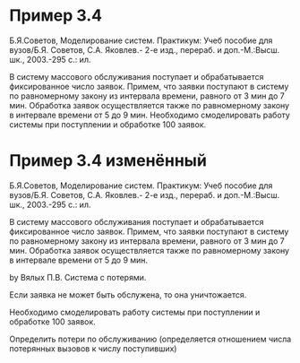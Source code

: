 # Пример 3.4

Б.Я.Советов, Моделирование систем. Практикум: Учеб пособие для вузов/Б.Я. Советов, С.А. Яковлев.- 2-е изд., перераб. и доп.-М.:Высш. шк., 2003.-295 с.: ил.

В систему массового обслуживания поступает и обрабатывается фиксированное число заявок. Примем, что заявки поступают в систему по равномерному закону из интервала времени, равного от 3 мин до 7 мин. Обработка заявок осуществляется также по равномерному закону в интервале времени от 5 до 9 мин. Необходимо смоделировать работу системы при поступлении и обработке 100 заявок.

# Пример 3.4 изменённый

Б.Я.Советов, Моделирование систем. Практикум: Учеб пособие для вузов/Б.Я. Советов, С.А. Яковлев.- 2-е изд., перераб. и доп.-М.:Высш. шк., 2003.-295 с.: ил.

В систему массового обслуживания поступает и обрабатывается фиксированное число заявок. Примем, что заявки поступают в систему по равномерному закону из интервала времени, равного от 3 мин до 7 мин. Обработка заявок осуществляется также по равномерному закону в интервале времени от 5 до 9 мин. 

by Вялых П.В.
Система с потерями.

Если заявка не может быть обслужена, то она уничтожается.

Необходимо смоделировать работу системы при поступлении и обработке 100 заявок.

Определить потери по обслуживанию (определяется отношением числа потерянных вызовов  к числу поступивших)
